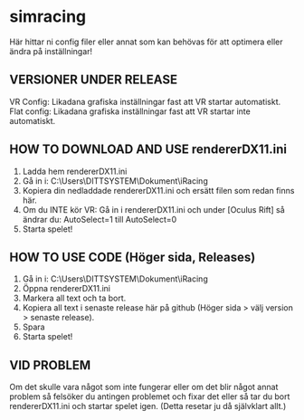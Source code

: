 # simracing
Här hittar ni config filer eller annat som kan behövas för att optimera eller ändra på inställningar!

VERSIONER UNDER RELEASE
-------------------------------
VR Config: Likadana grafiska inställningar fast att VR startar automatiskt.
Flat config: Likadana grafiska inställningar fast att VR startar inte automatiskt.

HOW TO DOWNLOAD AND USE rendererDX11.ini
-------------------------------
1. Ladda hem rendererDX11.ini
2. Gå in i: C:\Users\DITTSYSTEM\Dokument\iRacing
3. Kopiera din nedladdade rendererDX11.ini och ersätt filen som redan finns här.
4. Om du INTE kör VR: Gå in i rendererDX11.ini och under [Oculus Rift] så ändrar du: AutoSelect=1 till AutoSelect=0
5. Starta spelet!


HOW TO USE CODE (Höger sida, Releases)
-------------------------------
1. Gå in i: C:\Users\DITTSYSTEM\Dokument\iRacing
2. Öppna rendererDX11.ini
3. Markera all text och ta bort.
4. Kopiera all text i senaste release här på github (Höger sida > välj version > senaste release).
5. Spara
6. Starta spelet!

VID PROBLEM
-------------------------------
Om det skulle vara något som inte fungerar eller om det blir något annat problem 
så felsöker du antingen problemet och fixar det eller så tar du bort rendererDX11.ini och startar spelet igen.
(Detta resetar ju då självklart allt.)





